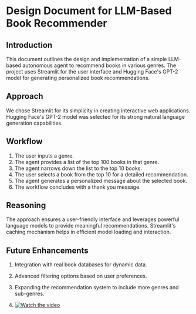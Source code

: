 ﻿# Design Document for LLM-Based Book Recommender

## Introduction
This document outlines the design and implementation of a simple LLM-based autonomous agent to recommend books in various genres. The project uses Streamlit for the user interface and Hugging Face's GPT-2 model for generating personalized book recommendations.

## Approach
We chose Streamlit for its simplicity in creating interactive web applications. Hugging Face's GPT-2 model was selected for its strong natural language generation capabilities.

## Workflow
1. The user inputs a genre.
2. The agent provides a list of the top 100 books in that genre.
3. The agent narrows down the list to the top 10 books.
4. The user selects a book from the top 10 for a detailed recommendation.
5. The agent generates a personalized message about the selected book.
6. The workflow concludes with a thank you message.

## Reasoning
The approach ensures a user-friendly interface and leverages powerful language models to provide meaningful recommendations. Streamlit's caching mechanism helps in efficient model loading and interaction.

## Future Enhancements
1. Integration with real book databases for dynamic data.
2. Advanced filtering options based on user preferences.
3. Expanding the recommendation system to include more genres and sub-genres.

4. [![Watch the video](https://img.youtube.com/vi/I-62OOJoSF8/maxresdefault.jpg)](https://youtu.be/I-62OOJoSF8)

